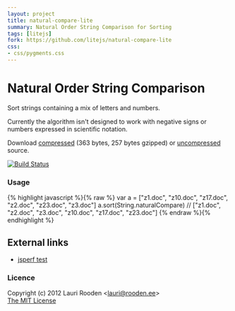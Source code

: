 ```yaml
---                                                                             
layout: project                                                                 
title: natural-compare-lite
summary: Natural Order String Comparison for Sorting
tags: [litejs]                                                                    
fork: https://github.com/litejs/natural-compare-lite
css:                                                                            
- css/pygments.css                                                              
---                                                                             
```


[1]: https://raw.github.com/litejs/natural-compare-lite/master/min.natural-compare.js
[2]: https://raw.github.com/litejs/natural-compare-lite/master/natural-compare.js
[travis-img]: https://travis-ci.org/litejs/natural-compare-lite.png?branch=master
[travis-url]: https://travis-ci.org/litejs/natural-compare-lite


Natural Order String Comparison
===============================

Sort strings containing a mix of letters and numbers.

Currently the algorithm isn't designed to work with negative signs 
or numbers expressed in scientific notation.

Download [compressed][1] 
(363 bytes, 257 bytes gzipped)
or [uncompressed][2] source.

[![Build Status][travis-img]][travis-url]

### Usage

{% highlight javascript %}{% raw %}
var a = ["z1.doc", "z10.doc", "z17.doc", "z2.doc", "z23.doc", "z3.doc"]
a.sort(String.naturalCompare)
// ["z1.doc", "z2.doc", "z3.doc", "z10.doc", "z17.doc", "z23.doc"]
{% endraw %}{% endhighlight %}

External links
--------------

- [jsperf test](http://jsperf.com/natural-sort-2/2)


### Licence

Copyright (c) 2012 Lauri Rooden &lt;lauri@rooden.ee&gt;  
[The MIT License](http://lauri.rooden.ee/mit-license.txt)


